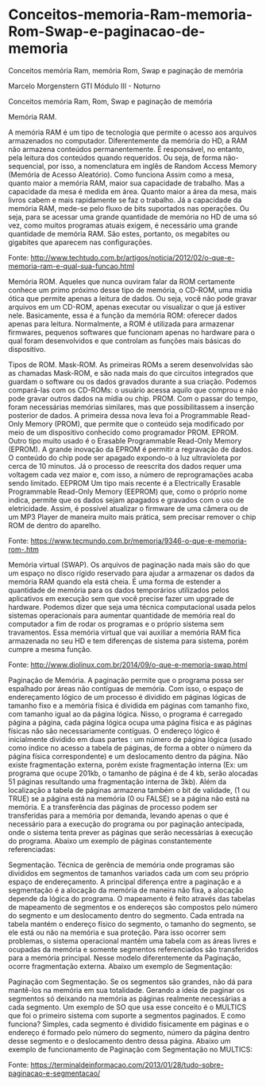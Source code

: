 # Conceitos-memoria-Ram-memoria-Rom-Swap-e-paginacao-de-memoria
Conceitos memória Ram, memória Rom, Swap e paginação de memória

Marcelo Morgenstern					GTI Módulo III - Noturno


Conceitos memória Ram, Rom, Swap e paginação de memória


Memória RAM.

A memória RAM é um tipo de tecnologia que permite o acesso aos arquivos armazenados no computador. Diferentemente da memória do HD, a RAM não armazena conteúdos permanentemente. É responsável, no entanto, pela leitura dos conteúdos quando requeridos. Ou seja, de forma não-sequencial, por isso, a nomenclatura em inglês de Random Access Memory (Memória de Acesso Aleatório).
Como funciona
Assim como a mesa, quanto maior a memória RAM, maior sua capacidade de trabalho. Mas a capacidade da mesa é medida em área. Quanto maior a área da mesa, mais livros cabem e mais rapidamente se faz o trabalho. Já a capacidade da memória RAM, mede-se pelo fluxo de bits suportados nas operações.
Ou seja, para se acessar uma grande quantidade de memória  no HD de uma só vez, como muitos programas atuais exigem, é necessário uma grande quantidade de memória RAM. São estes, portanto, os megabites ou gigabites que aparecem nas configurações.

Fonte: http://www.techtudo.com.br/artigos/noticia/2012/02/o-que-e-memoria-ram-e-qual-sua-funcao.html

Memória ROM.
Aqueles que nunca ouviram falar da ROM certamente conhece um primo próximo desse tipo de memória, o CD-ROM, uma mídia ótica que permite apenas a leitura de dados. Ou seja, você não pode gravar arquivos em um CD-ROM, apenas executar ou visualizar o que já estiver nele.
Basicamente, essa é a função da memória ROM: oferecer dados apenas para leitura. Normalmente, a ROM é utilizada para armazenar firmwares, pequenos softwares que funcionam apenas no hardware para o qual foram desenvolvidos e que controlam as funções mais básicas do dispositivo.

Tipos de ROM.
Mask-ROM.
As primeiras ROMs a serem desenvolvidas são as chamadas Mask-ROM, e são nada mais do que circuitos integrados que guardam o software ou os dados gravados durante a sua criação. Podemos compará-las com os CD-ROMs: o usuário acessa aquilo que comprou e não pode gravar outros dados na mídia ou chip.
PROM.
Com o passar do tempo, foram necessárias memórias similares, mas que possibilitassem a inserção posterior de dados. A primeira dessa nova leva foi a Programmable Read-Only Memory (PROM), que permite que o conteúdo seja modificado por meio de um dispositivo conhecido como programador PROM.
EPROM.
Outro tipo muito usado é o Erasable Programmable Read-Only Memory (EPROM). A grande inovação da EPROM é permitir a regravação de dados. O conteúdo do chip pode ser apagado expondo-o à luz ultravioleta por cerca de 10 minutos. Já o processo de reescrita dos dados requer uma voltagem cada vez maior e, com isso, a número de reprogramações acaba sendo limitado.
EEPROM
Um tipo mais recente é a Electrically Erasable Programmable Read-Only Memory (EEPROM) que, como o próprio nome indica, permite que os dados sejam apagados e gravados com o uso de eletricidade. Assim, é possível atualizar o firmware de uma câmera ou de um MP3 Player de maneira muito mais prática, sem precisar remover o chip ROM de dentro do aparelho.

Fonte: https://www.tecmundo.com.br/memoria/9346-o-que-e-memoria-rom-.htm

Memória virtual (SWAP).
Os arquivos de paginação nada mais são do que um espaço no disco rígido reservado para ajudar a armazenar os dados da memória RAM quando ela está cheia. É uma forma de estender a quantidade de memória para os dados temporários utilizados pelos aplicativos em execução sem que você precise fazer um upgrade de hardware.
Podemos dizer que seja uma técnica computacional usada pelos sistemas operacionais para aumentar quantidade de memória real do computador a fim de rodar os programas e o próprio sistema sem travamentos.
Essa memória virtual que vai auxiliar a memória RAM fica armazenada no seu HD e tem diferenças de sistema para sistema, porém cumpre a mesma função.

Fonte: http://www.diolinux.com.br/2014/09/o-que-e-memoria-swap.html

Paginação de Memória.
A paginação permite que o programa possa ser espalhado por áreas não contíguas de memória. Com isso, o espaço de endereçamento lógico de um processo é dividido em páginas lógicas de tamanho fixo e a memória física é dividida em páginas com tamanho fixo, com tamanho igual ao da página lógica. Nisso, o programa é carregado página a página, cada página lógica ocupa uma página física e as páginas físicas não são necessariamente contíguas. O endereço lógico é inicialmente dividido em duas partes : um número de página lógica (usado como índice no acesso a tabela de páginas, de forma a obter o número da página física correspondente) e um deslocamento dentro da página. Não existe fragmentação externa, porém existe fragmentação interna (Ex: um programa que ocupe 201kb, o tamanho de página é de 4 kb, serão alocadas 51 páginas resultando uma fragmentação interna de 3kb). Além da localização a tabela de páginas armazena também o bit de validade, (1 ou TRUE) se a página está na memória (0 ou FALSE) se a página não está na memória. E a transferência das páginas de processo podem ser transferidas para a memória por demanda, levando apenas o que é necessário para a execução do programa ou por paginação antecipada, onde o sistema tenta prever as páginas que serão necessárias à execução do programa. Abaixo um exemplo de páginas constantemente referenciadas:

Segmentação.
Técnica de gerência de memória onde programas são divididos em segmentos de tamanhos variados cada um com seu próprio espaço de endereçamento. A principal diferença entre a paginação e a segmentação é a alocação da memória de maneira não fixa, a alocação depende da lógica do programa. O mapeamento é feito através das tabelas de mapeamento de segmentos e os endereços são compostos pelo número do segmento e um deslocamento dentro do segmento. Cada entrada na tabela mantém o endereço físico do segmento, o tamanho do segmento, se ele está ou não na memória e sua proteção. Para isso ocorrer sem problemas, o sistema operacional mantém uma tabela com as áreas livres e ocupadas da memória e somente segmentos referenciados são transferidos para a memória principal. Nesse modelo diferentemente da Paginação, ocorre fragmentação externa. Abaixo um exemplo de Segmentação:

Paginação com Segmentação.
Se os segmentos são grandes, não dá para mantê-los na memória em sua totalidade. Gerando a ideia de paginar os segmentos só deixando na memória as páginas realmente necessárias a cada segmento. Um exemplo de SO que usa esse conceito é o MULTICS que foi o primeiro sistema com suporte a segmentos paginados. E como funciona? Simples, cada segmento é dividido fisicamente em páginas e o endereço é formado pelo número do segmento, número da página dentro desse segmento e o deslocamento dentro dessa página. Abaixo um exemplo de funcionamento de Paginação com Segmentação no MULTICS:

Fonte: https://terminaldeinformacao.com/2013/01/28/tudo-sobre-paginacao-e-segmentacao/
